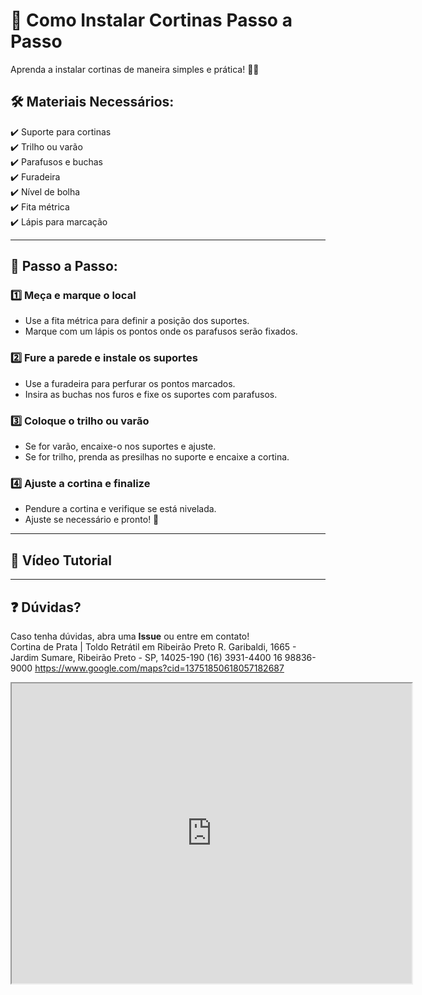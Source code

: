 # 🏡 Como Instalar Cortinas Passo a Passo

Aprenda a instalar cortinas de maneira simples e prática! 🔧✨

## 🛠️ Materiais Necessários:
✔️ Suporte para cortinas  
✔️ Trilho ou varão  
✔️ Parafusos e buchas  
✔️ Furadeira  
✔️ Nível de bolha  
✔️ Fita métrica  
✔️ Lápis para marcação  

---

## 📌 Passo a Passo:

### **1️⃣ Meça e marque o local**
- Use a fita métrica para definir a posição dos suportes.  
- Marque com um lápis os pontos onde os parafusos serão fixados.  

### **2️⃣ Fure a parede e instale os suportes**
- Use a furadeira para perfurar os pontos marcados.  
- Insira as buchas nos furos e fixe os suportes com parafusos.  

### **3️⃣ Coloque o trilho ou varão**
- Se for varão, encaixe-o nos suportes e ajuste.  
- Se for trilho, prenda as presilhas no suporte e encaixe a cortina.  

### **4️⃣ Ajuste a cortina e finalize**
- Pendure a cortina e verifique se está nivelada.  
- Ajuste se necessário e pronto! 🎉  

---

## 🎥 Vídeo Tutorial

---

## ❓ Dúvidas?
Caso tenha dúvidas, abra uma **Issue** ou entre em contato!  
Cortina de Prata | Toldo Retrátil em Ribeirão Preto
R. Garibaldi, 1665 - Jardim Sumare, Ribeirão Preto - SP, 14025-190
(16) 3931-4400
16 98836-9000
https://www.google.com/maps?cid=13751850618057182687
<iframe src="https://www.google.com/maps/d/embed?mid=1NGO7eVu0m2pidf__dUq0uAI7JAWKTY0&ehbc=2E312F" width="640" height="480"></iframe>
